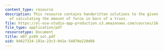 ```yaml
---
content_type: resource
description: This resource contains handwritten solutions to the given problem set
  of calculating the amount of force in bars of a truss.
file: https://ol-ocw-studio-app-production.s3.amazonaws.com/courses/16-01-unified-engineering-i-ii-iii-iv-fall-2005-spring-2006/94627324191e23c3941e54870e220d66_m07_ps09_sol.pdf
file_type: application/pdf
resourcetype: Document
title: m07_ps09_sol.pdf
uid: 94627324-191e-23c3-941e-54870e220d66
---
```

